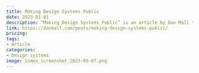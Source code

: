 ```yaml
---
title: Making Design Systems Public
date: 2023-01-01
description: “Making Design Systems Public” is an article by Dan Mall that explores the benefits and challenges of sharing design systems publicly, and offers practical advice for doing so.
link: https://danmall.com/posts/making-design-systems-public/
pricing: 
tags: 
- Article
categories: 
- Design systems 
image: index_screenshot_2023-09-07.png
---
```

